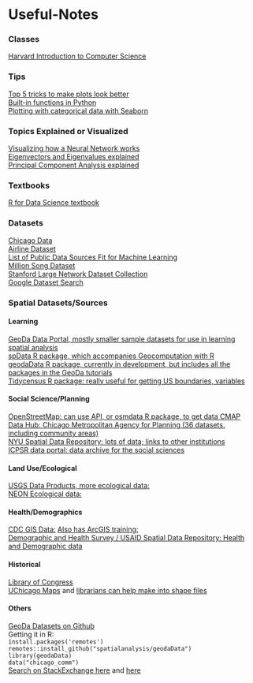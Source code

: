 # Useful-Notes

### Classes
[Harvard Introduction to Computer Science](https://online-learning.harvard.edu/course/cs50-introduction-computer-science?category[]=3&sort_by=date_added)

### Tips
[Top 5 tricks to make plots look better](https://medium.com/@andykashyap/top-5-tricks-to-make-plots-look-better-9f6e687c1e08)    
[Built-in functions in Python](https://docs.python.org/3.3/library/functions.html)    
[Plotting with categorical data with Seaborn](https://seaborn.pydata.org/tutorial/categorical.html?highlight=seaborn%20bar)

### Topics Explained or Visualized
[Visualizing how a Neural Network works](https://playground.tensorflow.org)    
[Eigenvectors and Eigenvalues explained](http://setosa.io/ev/eigenvectors-and-eigenvalues/)    
[Principal Component Analysis explained](http://setosa.io/ev/principal-component-analysis/)

### Textbooks
[R for Data Science textbook](https://r4ds.had.co.nz)

### Datasets
[Chicago Data](https://data.cityofchicago.org)    
[Airline Dataset](https://www.stat.purdue.edu/~sguha/rhipe/doc/html/airline.html)    
[List of Public Data Sources Fit for Machine Learning](https://blog.bigml.com/list-of-public-data-sources-fit-for-machine-learning/)    
[Million Song Dataset](http://millionsongdataset.com/pages/getting-dataset/)    
[Stanford Large Network Dataset Collection](http://snap.stanford.edu/data/index.html)    
[Google Dataset Search](https://www.blog.google/products/search/making-it-easier-discover-datasets/)

### Spatial Datasets/Sources
#### Learning
[GeoDa Data Portal, mostly smaller sample datasets for use in learning spatial analysis](https://geodacenter.github.io/data-and-lab/)   
[spData R package, which accompanies Geocomputation with R](https://github.com/Nowosad/spData)    
[geodaData R package, currently in development, but includes all the packages in the GeoDa tutorials](https://github.com/spatialanalysis/geodaData)    
[Tidycensus R package: really useful for getting US boundaries, variables](https://walkerke.github.io/tidycensus)

#### Social Science/Planning
[OpenStreetMap: can use API, or osmdata R package, to get data CMAP Data Hub: Chicago Metropolitan Agency for Planning (36 datasets, including community areas)](https://datahub.cmap.illinois.gov/)    
[NYU Spatial Data Repository: lots of data; links to other institutions](https://geo.nyu.edu/)    
[ICPSR data portal: data archive for the social sciences](https://www.icpsr.umich.edu/icpsrweb/)

#### Land Use/Ecological
[USGS Data Products, more ecological data:](https://www.usgs.gov/products/data-and-tools/gis-data)    
[NEON Ecological data:](https://data.neonscience.org/home)

#### Health/Demographics
[CDC GIS Data:](https://www.cdc.gov/gis/geo-spatial-data.html) [Also has ArcGIS training:](https://www.cdc.gov/dhdsp/maps/gisx/training/index.html)    
[Demographic and Health Survey / USAID Spatial Data Repository: Health and Demographic data](http://spatialdata.dhsprogram.com/home/)

#### Historical
[Library of Congress](https://www.loc.gov/maps/)    
[UChicago Maps](https://www.lib.uchicago.edu/collex/?view=collections&subject=Maps) and [librarians can help make into shape files](http://guides.lib.uchicago.edu/maps)

#### Others
[GeoDa Datasets on Github](https://github.com/spatialanalysis/geodaData)    
Getting it in R:    
`install.packages('remotes')`    
`remotes::install_github("spatialanalysis/geodaData")`    
`library(geodaData)`    
`data("chicago_comm")`    
[Search on StackExchange here](https://gis.stackexchange.com/questions/8929/open-access-repository-of-general-gis-spatial-data) and [here](https://gis.stackexchange.com/questions/495/seeking-administrative-boundaries-for-various-countries)
